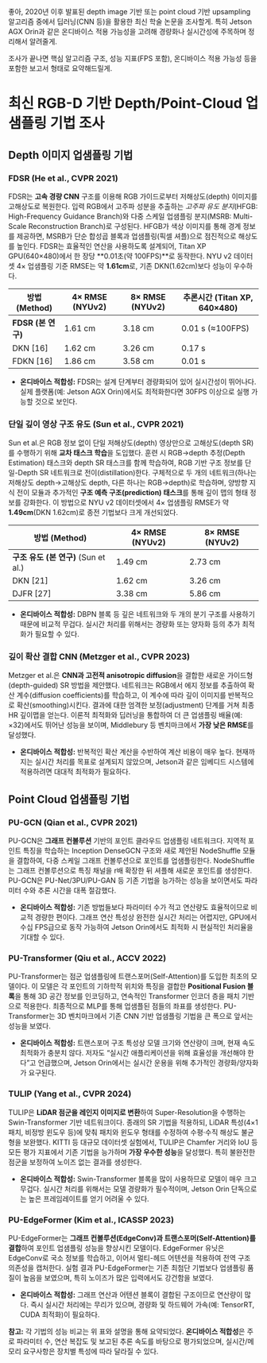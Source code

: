 좋아, 2020년 이후 발표된 depth image 기반 또는 point cloud 기반 upsampling 알고리즘 중에서 딥러닝(CNN 등)을 활용한 최신 학술 논문을 조사할게. 특히 Jetson AGX Orin과 같은 온디바이스 적용 가능성을 고려해 경량화나 실시간성에 주목하며 정리해서 알려줄게.

조사가 끝나면 핵심 알고리즘 구조, 성능 지표(FPS 포함), 온디바이스 적용 가능성 등을 포함한 보고서 형태로 요약해드릴게.


# 최신 RGB-D 기반 Depth/Point-Cloud 업샘플링 기법 조사

## Depth 이미지 업샘플링 기법

### FDSR (He et al., CVPR 2021)

FDSR는 **고속 경량 CNN** 구조를 이용해 RGB 가이드로부터 저해상도(depth) 이미지를 고해상도로 복원한다. 입력 RGB에서 고주파 성분을 추출하는 *고주파 유도 분지*(HFGB: High-Frequency Guidance Branch)와 다중 스케일 업샘플링 분지(MSRB: Multi-Scale Reconstruction Branch)로 구성된다. HFGB가 색상 이미지를 통해 경계 정보를 제공하면, MSRB가 단순 합성곱 블록과 업샘플링(픽셀 셔플)으로 점진적으로 해상도를 높인다. FDSR는 효율적인 연산을 사용하도록 설계되어, Titan XP GPU(640×480)에서 한 장당 \*\*0.01초(약 100FPS)\*\*로 동작한다. NYU v2 데이터셋 4× 업샘플링 기준 RMSE는 약 **1.61cm**로, 기존 DKN(1.62cm)보다 성능이 우수하다.

| 방법 (Method)     | 4× RMSE (NYUv2) | 8× RMSE (NYUv2) | 추론시간 (Titan XP, 640×480) |
| --------------- | --------------- | --------------- | ------------------------ |
| **FDSR (본 연구)** | 1.61 cm         | 3.18 cm         | 0.01 s (≈100FPS)         |
| DKN \[16]       | 1.62 cm         | 3.26 cm         | 0.17 s                   |
| FDKN \[16]      | 1.86 cm         | 3.58 cm         | 0.01 s                   |

* **온디바이스 적합성:** FDSR는 설계 단계부터 경량화되어 있어 실시간성이 뛰어나다. 실제 플랫폼(예: Jetson AGX Orin)에서도 최적화한다면 30FPS 이상으로 실행 가능할 것으로 보인다.

### 단일 깊이 영상 구조 유도 (Sun et al., CVPR 2021)

Sun et al.은 RGB 정보 없이 단일 저해상도(depth) 영상만으로 고해상도(depth SR)를 수행하기 위해 **교차 태스크 학습**을 도입했다. 훈련 시 RGB→depth 추정(Depth Estimation) 태스크와 depth SR 태스크를 함께 학습하여, RGB 기반 구조 정보를 단일-Depth SR 네트워크로 전이(distillation)한다. 구체적으로 두 개의 네트워크(하나는 저해상도 depth→고해상도 depth, 다른 하나는 RGB→depth)로 학습하며, 양방향 지식 전이 모듈과 추가적인 **구조 예측 구조(prediction) 태스크**를 통해 깊이 맵의 형태 정보를 강화한다. 이 방법으로 NYU v2 데이터셋에서 4× 업샘플링 RMSE가 약 **1.49cm**(DKN 1.62cm)로 종전 기법보다 크게 개선되었다.

| 방법 (Method)                   | 4× RMSE (NYUv2) | 8× RMSE (NYUv2) |
| ----------------------------- | --------------- | --------------- |
| **구조 유도 (본 연구)** (Sun et al.) | 1.49 cm         | 2.73 cm         |
| DKN \[21]                     | 1.62 cm         | 3.26 cm         |
| DJFR \[27]                    | 3.38 cm         | 5.86 cm         |

* **온디바이스 적합성:** DBPN 블록 등 깊은 네트워크와 두 개의 분기 구조를 사용하기 때문에 비교적 무겁다. 실시간 처리를 위해서는 경량화 또는 양자화 등의 추가 최적화가 필요할 수 있다.

### 깊이 확산 결합 CNN (Metzger et al., CVPR 2023)

Metzger et al.은 **CNN과 고전적 anisotropic diffusion**을 결합한 새로운 가이드형(depth-guided) SR 방법을 제안했다. 네트워크는 RGB에서 에지 정보를 추출하여 확산 계수(diffusion coefficients)를 학습하고, 이 계수에 따라 깊이 이미지를 반복적으로 확산(smoothing)시킨다. 결과에 대한 엄격한 보정(adjustment) 단계를 거쳐 최종 HR 깊이맵을 얻는다. 이론적 최적화와 딥러닝을 통합하여 더 큰 업샘플링 배율(예: ×32)에서도 뛰어난 성능을 보이며, Middlebury 등 벤치마크에서 **가장 낮은 RMSE**를 달성했다.

* **온디바이스 적합성:** 반복적인 확산 계산을 수반하여 계산 비용이 매우 높다. 현재까지는 실시간 처리를 목표로 설계되지 않았으며, Jetson과 같은 임베디드 시스템에 적용하려면 대대적 최적화가 필요하다.

## Point Cloud 업샘플링 기법

### PU-GCN (Qian et al., CVPR 2021)

PU-GCN은 **그래프 컨볼루션** 기반의 포인트 클라우드 업샘플링 네트워크다. 지역적 포인트 특징을 학습하는 Inception DenseGCN 구조와 새로 제안된 NodeShuffle 모듈을 결합하여, 다중 스케일 그래프 컨볼루션으로 포인트를 업샘플링한다. NodeShuffle는 그래프 컨볼루션으로 특징 채널을 r배 확장한 뒤 셔플해 새로운 포인트를 생성한다. PU-GCN은 PU-Net/3PU/PU-GAN 등 기존 기법을 능가하는 성능을 보이면서도 파라미터 수와 추론 시간을 대폭 절감했다.

* **온디바이스 적합성:** 기존 방법들보다 파라미터 수가 적고 연산량도 효율적이므로 비교적 경량한 편이다. 그래프 연산 특성상 완전한 실시간 처리는 어렵지만, GPU에서 수십 FPS급으로 동작 가능하여 Jetson Orin에서도 최적화 시 현실적인 처리율을 기대할 수 있다.

### PU-Transformer (Qiu et al., ACCV 2022)

PU-Transformer는 점군 업샘플링에 트랜스포머(Self-Attention)를 도입한 최초의 모델이다. 이 모델은 각 포인트의 기하학적 위치와 특징을 결합한 **Positional Fusion 블록**을 통해 3D 공간 정보를 인코딩하고, 연속적인 Transformer 인코더 층을 패치 기반으로 적용한다. 최종적으로 MLP를 통해 업샘플된 점들의 좌표를 생성한다. PU-Transformer는 3D 벤치마크에서 기존 CNN 기반 업샘플링 기법을 큰 폭으로 앞서는 성능을 보였다.

* **온디바이스 적합성:** 트랜스포머 구조 특성상 모델 크기와 연산량이 크며, 현재 속도 최적화가 충분치 않다. 저자도 “실시간 애플리케이션을 위해 효율성을 개선해야 한다”고 언급했으며, Jetson Orin에서는 실시간 운용을 위해 추가적인 경량화/양자화가 요구된다.

### TULIP (Yang et al., CVPR 2024)

TULIP은 **LiDAR 점군을 레인지 이미지로 변환**하여 Super-Resolution을 수행하는 Swin-Transformer 기반 네트워크이다. 종래의 SR 기법을 적용하되, LiDAR 특성(4×1 패치, 비정방 윈도우 등)에 맞춰 패치와 윈도우 형태를 수정하여 수평·수직 해상도 불균형을 보완했다. KITTI 등 대규모 데이터셋 실험에서, TULIP은 Chamfer 거리와 IoU 등 모든 평가 지표에서 기존 기법을 능가하며 **가장 우수한 성능**을 달성했다. 특히 불완전한 점군을 보정하여 노이즈 없는 결과를 생성한다.

* **온디바이스 적합성:** Swin-Transformer 블록을 많이 사용하므로 모델이 매우 크고 무겁다. 실시간 처리를 위해서는 모델 경량화가 필수적이며, Jetson Orin 단독으로는 높은 프레임레이트를 얻기 어려울 수 있다.

### PU-EdgeFormer (Kim et al., ICASSP 2023)

PU-EdgeFormer는 **그래프 컨볼루션(EdgeConv)과 트랜스포머(Self-Attention)를 결합**하여 포인트 업샘플링 성능을 향상시킨 모델이다. EdgeFormer 유닛은 EdgeConv로 국소 정보를 학습하고, 이어서 멀티-헤드 어텐션을 적용하여 전역 구조 의존성을 캡처한다. 실험 결과 PU-EdgeFormer는 기존 최첨단 기법보다 업샘플링 품질이 높음을 보였으며, 특히 노이즈가 많은 입력에서도 강건함을 보였다.

* **온디바이스 적합성:** 그래프 연산과 어텐션 블록이 결합된 구조이므로 연산량이 많다. 즉시 실시간 처리에는 무리가 있으며, 경량화 및 하드웨어 가속(예: TensorRT, CUDA 최적화)이 필요하다.

**참고:** 각 기법의 성능 비교는 위 표와 설명을 통해 요약되었다. **온디바이스 적합성**은 주로 파라미터 수, 연산 복잡도 및 보고된 추론 속도를 바탕으로 평가되었으며, 실시간/메모리 요구사항은 장치별 특성에 따라 달라질 수 있다.
